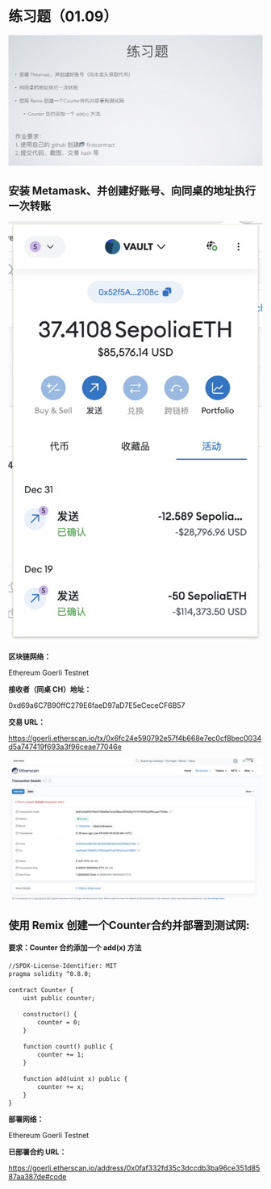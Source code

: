 # 练习题（01.09）

![IMG0_Task](./images/IMG0_Task.png)

## 安装 Metamask、并创建好账号、向同桌的地址执⾏⼀次转账

![IMG1_Metamask](./images/IMG1_Metamask.png)

**区块链网络：**

Ethereum Goerli Testnet

**接收者（同桌 CH）地址：**

0xd69a6C7B90ffC279E6faeD97aD7E5eCeceCF6B57

**交易 URL：**

https://goerli.etherscan.io/tx/0x6fc24e590792e57f4b668e7ec0cf8bec0034d5a747419f693a3f96ceae77046e

![IMG2_Tx](./images/IMG2_Tx.png)

## 使⽤ Remix 创建⼀个Counter合约并部署到测试⽹:

#### 要求：Counter 合约添加⼀个 add(x) ⽅法

```solidity
//SPDX-License-Identifier: MIT
pragma solidity ^0.8.0;

contract Counter {
	uint public counter;
	
	constructor() {
		counter = 0;
	}
	
	function count() public {
		counter += 1;
	} 
	
	function add(uint x) public {
		counter += x;
	}
}
```

**部署网络：**

Ethereum Goerli Testnet

**已部署合约 URL：**

https://goerli.etherscan.io/address/0x0faf332fd35c3dccdb3ba96ce351d8587aa387de#code
